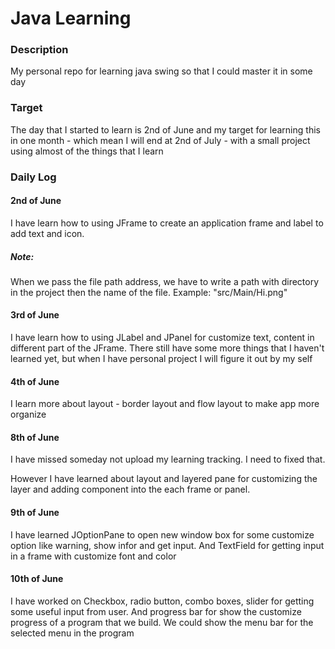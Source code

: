 # Java Learning 
### Description
My personal repo for learning java swing so that I could master it in some day
### Target
The day that I started to learn is 2nd of June and my target for learning this in one month - which mean I will end at 2nd of July - with a small project using almost of the things that I learn

### Daily Log
#### 2nd of June
I have learn how to using JFrame to create an application frame and label to add text and icon.

##### Note:
When we pass the file path address, we have to write a path with directory in  the project then the name of the file. Example: "src/Main/Hi.png"

#### 3rd of June
I have learn how to using JLabel and JPanel for customize text, content in different part of the JFrame. There still have some more things that I haven't learned yet, but when I have personal project I will figure it out by my self

#### 4th of June
I learn more about layout - border layout and flow layout to make app more organize

#### 8th of June
I have missed someday not upload my learning tracking. I need to fixed that.

However I have learned about layout and layered pane for customizing the layer and adding component into the each frame or panel.

#### 9th of June
I have learned JOptionPane to open new window box for some customize option like warning, show infor and get input. And TextField for getting input in a frame with customize font and color

#### 10th of June 
I have worked on Checkbox, radio button, combo boxes, slider for getting some useful input from user. And progress bar for show the customize progress of a program that we build. We could show the menu bar for the selected menu in the program
